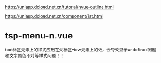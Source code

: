 https://uniapp.dcloud.net.cn/tutorial/nvue-outline.html

https://uniapp.dcloud.net.cn/component/list.html


# tsp-menu-n.vue
text标签元素上的样式应用在父标签view元素上的话，会导致显示undefined问题和文字颜色不对等样式问题！！

